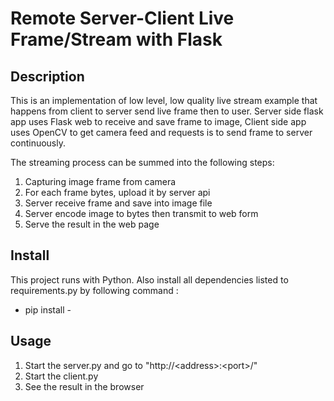 # Remote Server-Client Live Frame/Stream with Flask


## Description

This is an implementation of low level, low quality live stream example that happens from client to server send live frame then to user. Server side flask app uses Flask web to receive and save frame to image, Client side app uses OpenCV to get camera feed and requests is to send frame to server continuously.

The streaming process can be summed into the following steps:
1. Capturing image frame from camera
2. For each frame bytes, upload it by server api
3. Server receive frame and save into image file
4. Server encode image to bytes then transmit to web form
5. Serve the result in the web page


## Install
This project runs with Python. Also install all dependencies listed to requirements.py by following command :
* pip install -

## Usage
1. Start the server.py and go to "http://&lt;address&gt;:&lt;port&gt;/"
2. Start the client.py
3. See the result in the browser

